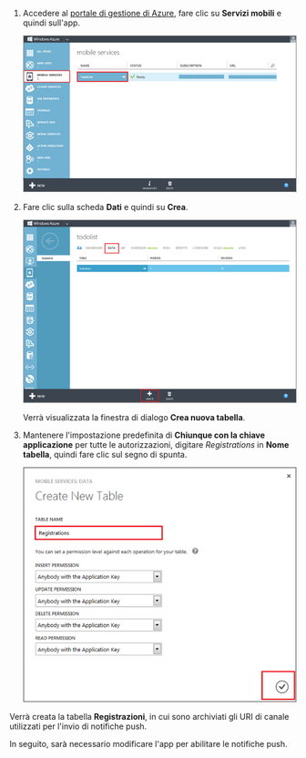﻿
1. Accedere al [portale di gestione di Azure], fare clic su **Servizi mobili** e quindi sull'app.

	![](./media/mobile-services-create-new-push-table/mobile-services-selection.png)

2. Fare clic sulla scheda **Dati** e quindi su **Crea**.

	![](./media/mobile-services-create-new-push-table/mobile-create-table.png)

	Verrà visualizzata la finestra di dialogo **Crea nuova tabella**.

3. Mantenere l'impostazione predefinita di **Chiunque con la chiave applicazione** per tutte le autorizzazioni, digitare _Registrations_ in **Nome tabella**, quindi fare clic sul segno di spunta.

	![](./media/mobile-services-create-new-push-table/mobile-create-registrations-table.png)

  Verrà creata la tabella  **Registrazioni**, in cui sono archiviati gli URI di canale utilizzati per l'invio di notifiche push.

In seguito, sarà necessario modificare l'app per abilitare le notifiche push.

<!-- URLs -->
[Portale di gestione di Azure]: https://manage.windowsazure.com/

<!--HONumber=42-->
